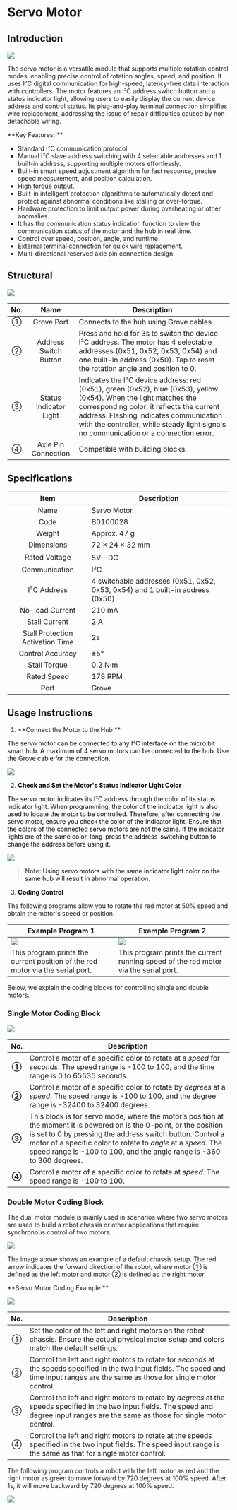 # Servo Motor
## Introduction  
![](img/ServoMotor01.png)



The servo motor is a versatile module that supports multiple rotation control modes, enabling precise control of rotation angles, speed, and position. It uses I²C digital communication for high-speed, latency-free data interaction with controllers. The motor features an I²C address switch button and a status indicator light, allowing users to easily display the current device address and control status. Its plug-and-play terminal connection simplifies wire replacement, addressing the issue of repair difficulties caused by non-detachable wiring.  



**Key Features:  **

+ Standard I²C communication protocol.  
+ Manual I²C slave address switching with 4 selectable addresses and 1 built-in address, supporting multiple motors effortlessly.  
+ Built-in smart speed adjustment algorithm for fast response, precise speed measurement, and position calculation.  
+ High torque output.  
+ Built-in intelligent protection algorithms to automatically detect and protect against abnormal conditions like stalling or over-torque.  
+ Hardware protection to limit output power during overheating or other anomalies.
+ It has the communication status indication function to view the communication status of the motor and the hub in real time.
+ Control over speed, position, angle, and runtime.  
+ External terminal connection for quick wire replacement.  
+ Multi-directional reserved axle pin connection design.  

##  Structural  
![](img/ServoMotor02.png)



| No.   | Name   | Description   |
| :---: | :---: | --- |
| ① | Grove Port | Connects to the hub using Grove cables.   |
| ②  | Address Switch Button   | Press and hold for 3s to switch the device I²C address. The motor has 4 selectable addresses (0x51, 0x52, 0x53, 0x54) and one built-in address (0x50). Tap to reset the rotation angle and position to 0.   |
| ③  |  Status Indicator Light   | Indicates the I²C device address: red (0x51), green (0x52), blue (0x53), yellow (0x54). When the light matches the corresponding color, it reflects the current address. Flashing indicates communication with the controller, while steady light signals no communication or a connection error.   |
| ④  |  Axle Pin Connection   |  Compatible with building blocks.   |




## Specifications  
| Item | Description |
| :---: | --- |
|  Name   |  Servo Motor   |
| Code | B0100028 |
|  Weight   |  Approx. 47 g   |
|  Dimensions   |  72 × 24 × 32 mm   |
|  Rated Voltage   | 5V－DC |
|  Communication   | I²C  |
|   I²C Address   | 4 switchable addresses (0x51, 0x52, 0x53, 0x54) and 1 built-in address (0x50)   |
|  No-load Current   |  210 mA   |
|      Stall Current   |  2 A   |
|  Stall Protection Activation Time    | 2s |
| Control Accuracy  | ±5° |
|  Stall Torque   |  0.2 N·m   |
|  Rated Speed   |  178 RPM   |
| Port | Grove  |


## Usage Instructions 
1. **Connect the Motor to the Hub  **

<font style="color:rgb(0,0,0);">The servo motor can be connected to any I²C interface on the micro:bit smart hub. A maximum of 4 servo motors can be connected to the hub. Use the Grove cable for the connection.  </font>

![](img/ServoMotor03.png)

2. **<font style="color:rgb(0,0,0);">Check and Set the Motor's Status Indicator Light Color  </font>**

<font style="color:rgb(0,0,0);">The servo motor indicates its I²C address through the color of its status indicator light. When programming, the color of the indicator light is also used to locate the motor to be controlled. Therefore, after connecting the servo motor, ensure you check the color of the indicator light. Ensure that the colors of the connected servo motors are not the same. If the indicator lights are of the same color, long-press the address-switching button to change the address before using it.  </font>

![](img/ServoMotor04.gif)

> **Note**<font style="color:rgb(0,0,0);">: Using servo motors with the same indicator light color on the same hub will result in abnormal operation.  </font>
>

<font style="color:rgb(0,0,0);"></font>

3. **<font style="color:rgb(0,0,0);">Coding Control  </font>**

The following programs allow you to rotate the red motor at 50% speed and obtain the motor's speed or position.  

|  Example Program 1  |  Example Program 2   |
| --- | --- |
| ![](img/ServoMotor05.png) | ![](img/ServoMotor06.png) |
| This program prints the current position of the red motor via the serial port.   | This program prints the current running speed of the red motor via the serial port.   |


 Below, we explain the coding blocks for controlling single and double motors.  

### Single Motor Coding Block 
![](img/ServoMotor07.png)

|  No.   |  Description   |
| :---: | --- |
| **①** | Control a motor of a specific color to rotate at a _speed_ for _seconds_. The speed range is -100 to 100, and the time range is 0 to 65535 seconds.   |
| **②** | Control a motor of a specific color to rotate by _degrees_ at a _speed_. The speed range is -100 to 100, and the degree range is -32400 to 32400 degrees.   |
| **③** | This block is for servo mode, where the motor’s position at the moment it is powered on is the 0-point, or the position is set to 0 by pressing the address switch button. Control a motor of a specific color to rotate to _angle_ at a _speed_. The speed range is -100 to 100, and the angle range is -360 to 360 degrees.   |
| **④** |  Control a motor of a specific color to rotate at _speed_. The speed range is -100 to 100.   |


### Double Motor Coding Block  
The dual motor module is mainly used in scenarios where two servo motors are used to build a robot chassis or other applications that require synchronous control of two motors.  

![](img/ServoMotor08.png)

The image above shows an example of a default chassis setup. The red arrow indicates the forward direction of the robot, where motor ① is defined as the left motor and motor ② is defined as the right motor.  

**Servo Motor Coding Example  **

![](img/ServoMotor09.png)

| No.   | Description   |
| :---: | --- |
| ① | Set the color of the left and right motors on the robot chassis. Ensure the actual physical motor setup and colors match the default settings.   |
| ② | Control the left and right motors to rotate for _seconds_ at the speeds specified in the two input fields. The speed and time input ranges are the same as those for single motor control.   |
| ③ | Control the left and right motors to rotate by _degrees_ at the speeds specified in the two input fields. The speed and degree input ranges are the same as those for single motor control.   |
| ④ | Control the left and right motors to rotate at the speeds specified in the two input fields. The speed input range is the same as that for single motor control.   |


The following program controls a robot with the left motor as red and the right motor as green to move forward by 720 degrees at 100% speed. After 1s, it will move backward by 720 degrees at 100% speed.

![](img/ServoMotor10.png)











